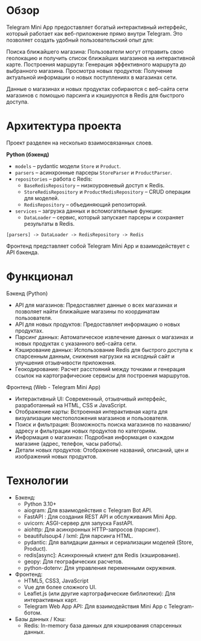 # Обзор

Telegram Mini App предоставляет богатый интерактивный интерфейс, который работает как веб-приложение прямо внутри Telegram. Это позволяет создать удобный пользовательский опыт для:

Поиска ближайшего магазина: Пользователи могут отправить свою геолокацию и получить список ближайших магазинов на интерактивной карте.
Построения маршрута: Генерация эффективного маршрута до выбранного магазина.
Просмотра новых продуктов: Получение актуальной информации о новых поступлениях в магазинах сети.

Данные о магазинах и новых продуктах собираются с веб-сайта сети магазинов с помощью парсинга и кэшируются в Redis для быстрого доступа.
# Архитектура проекта

Проект разделен на несколько взаимосвязанных слоев.

**Python (бэкенд)**

- `models` – pydantic модели `Store` и `Product`.
- `parsers` – асинхронные парсеры `StoreParser` и `ProductParser`.
- `repositories` – работа с Redis:
  - `BaseRedisRepository` – низкоуровневый доступ к Redis.
  - `StoreRedisRepository` и `ProductRedisRepository` – CRUD операции для моделей.
  - `RedisRepository` – объединяющий репозиторий.
- `services` – загрузка данных и вспомогательные функции:
  - `DataLoader` – сервис, который запускает парсеры и сохраняет результаты в Redis.

```
[parsers] -> DataLoader -> RedisRepository -> Redis
```

Фронтенд представляет собой Telegram Mini App и взаимодействует с API бэкенда.

# Функционал
Бэкенд (Python)

- API для магазинов: Предоставляет данные о всех магазинах и позволяет найти ближайшие магазины по координатам пользователя.
- API для новых продуктов: Предоставляет информацию о новых продуктах.
- Парсинг данных: Автоматическое извлечение данных о магазинах и новых продуктах с указанного веб-сайта сети.
- Кэширование данных: Использование Redis для быстрого доступа к спарсенным данным, снижения нагрузки на исходный сайт и улучшения отзывчивости приложения.
- Геокодирование: Расчет расстояний между точками и генерация ссылок на картографические сервисы для построения маршрутов.

Фронтенд (Web - Telegram Mini App)

- Интерактивный UI: Современный, отзывчивый интерфейс, разработанный на HTML, CSS и JavaScript.
- Отображение карты: Встроенная интерактивная карта для визуализации местоположения магазинов и пользователя.
- Поиск и фильтрация: Возможность поиска магазинов по названию/адресу и фильтрации новых продуктов по категориям.
- Информация о магазинах: Подробная информация о каждом магазине (адрес, телефон, часы работы).
- Детали новых продуктов: Отображение названий, описаний, цен и изображений новых продуктов.

# Технологии

- Бэкенд:
    - Python 3.10+
    - aiogram: Для взаимодействия с Telegram Bot API.
    - FastAPI : Для создания REST API и обслуживания Mini App.
    - uvicorn: ASGI-сервер для запуска FastAPI.
    - aiohttp: Для асинхронных HTTP-запросов (парсинг).
    - beautifulsoup4 / lxml: Для парсинга HTML.
    - pydantic: Для валидации данных и сериализации моделей (Store, Product).
    - redis[async]: Асинхронный клиент для Redis (кэширование).
    - geopy: Для географических расчетов.
    - python-dotenv: Для управления переменными окружения.
- Фронтенд:
    - HTML5, CSS3, JavaScript
    - Vue для более сложного UI.
    - Leaflet.js (или другие картографические библиотеки): Для интерактивных карт.
    - Telegram Web App API: Для взаимодействия Mini App с Telegram-ботом.
- Базы данных / Кэш:
    - Redis: In-memory база данных для кэширования спарсенных данных.

